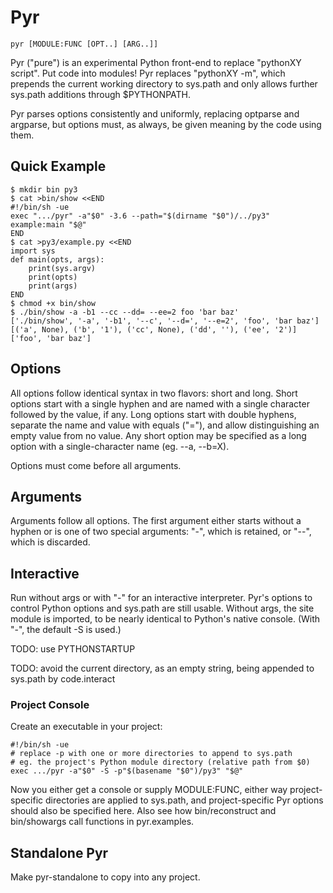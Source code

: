 Pyr
===

    pyr [MODULE:FUNC [OPT..] [ARG..]]

Pyr ("pure") is an experimental Python front-end to replace "pythonXY script".  Put code into modules!  Pyr replaces "pythonXY -m", which prepends the current working directory to sys.path and only allows further sys.path additions through $PYTHONPATH.

Pyr parses options consistently and uniformly, replacing optparse and argparse, but options must, as always, be given meaning by the code using them.

## Quick Example

    $ mkdir bin py3
    $ cat >bin/show <<END
    #!/bin/sh -ue
    exec ".../pyr" -a"$0" -3.6 --path="$(dirname "$0")/../py3" example:main "$@"
    END
    $ cat >py3/example.py <<END
    import sys
    def main(opts, args):
        print(sys.argv)
        print(opts)
        print(args)
    END
    $ chmod +x bin/show
    $ ./bin/show -a -b1 --cc --dd= --ee=2 foo 'bar baz'
    ['./bin/show', '-a', '-b1', '--c', '--d=', '--e=2', 'foo', 'bar baz']
    [('a', None), ('b', '1'), ('cc', None), ('dd', ''), ('ee', '2')]
    ['foo', 'bar baz']

## Options

All options follow identical syntax in two flavors: short and long.  Short options start with a single hyphen and are named with a single character followed by the value, if any.  Long options start with double hyphens, separate the name and value with equals ("="), and allow distinguishing an empty value from no value.  Any short option may be specified as a long option with a single-character name (eg. --a, --b=X).

Options must come before all arguments.

## Arguments

Arguments follow all options.  The first argument either starts without a hyphen or is one of two special arguments: "-", which is retained, or "--", which is discarded.

## Interactive

Run without args or with "-" for an interactive interpreter.  Pyr's options to control Python options and sys.path are still usable.  Without args, the site module is imported, to be nearly identical to Python's native console.  (With "-", the default -S is used.)

TODO: use PYTHONSTARTUP

TODO: avoid the current directory, as an empty string, being appended to sys.path by code.interact

### Project Console

Create an executable in your project:

    #!/bin/sh -ue
    # replace -p with one or more directories to append to sys.path
    # eg. the project's Python module directory (relative path from $0)
    exec .../pyr -a"$0" -S -p"$(basename "$0")/py3" "$@"

Now you either get a console or supply MODULE:FUNC, either way project-specific directories are applied to sys.path, and project-specific Pyr options should also be specified here.  Also see how bin/reconstruct and bin/showargs call functions in pyr.examples.

## Standalone Pyr

Make pyr-standalone to copy into any project.
